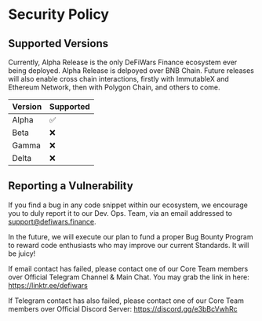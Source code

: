 # Security Policy

## Supported Versions

Currently, Alpha Release is the only DeFiWars Finance ecosystem ever being deployed. Alpha Release is delpoyed over BNB Chain. Future releases will also enable
cross chain interactions, firstly with ImmutableX and Ethereum Network, then with Polygon Chain, and others to come.

| Version | Supported          |
| ------- | ------------------ |
|  Alpha  | :white_check_mark: |
|  Beta   | :x:                |
|  Gamma  | :x:                |
|  Delta  | :x:                |

## Reporting a Vulnerability

If you find a bug in any code snippet within our ecosystem, we encourage you to duly report it to our Dev. Ops. Team, via an email addressed to support@defiwars.finance.

In the future, we will execute our plan to fund a proper Bug Bounty Program to reward code enthusiasts who may improve our current Standards. It will be juicy!

If email contact has failed, please contact one of our Core Team members over Official Telegram Channel & Main Chat.
You may grab the link in here: https://linktr.ee/defiwars

If Telegram contact has also failed, please contact one of our Core Team members over Official Discord Server: https://discord.gg/e3bBcVwhRc
